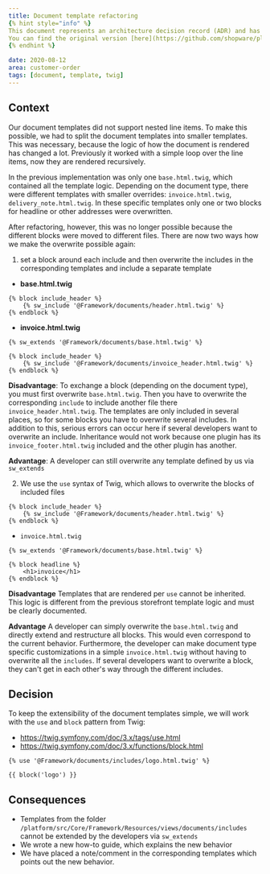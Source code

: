 ```yaml
---
title: Document template refactoring
{% hint style="info" %}
This document represents an architecture decision record (ADR) and has been mirrored from the ADR section in our Shopware 6 repository.
You can find the original version [here](https://github.com/shopware/platform/blob/trunk/adr/2020-08-12-document-template-refactoring.md)
{% endhint %}

date: 2020-08-12
area: customer-order
tags: [document, template, twig]
--- 
```


## Context
Our document templates did not support nested line items. To make this possible, we had to split the document templates into smaller templates.
This was necessary, because the logic of how the document is rendered has changed a lot. Previously it worked with a simple loop over the line items, now they are rendered recursively.

In the previous implementation was only one `base.html.twig`, which contained all the template logic.
Depending on the document type, there were different templates with smaller overrides: `invoice.html.twig`, `delivery_note.html.twig`.
In these specific templates only one or two blocks for headline or other addresses were overwritten.

After refactoring, however, this was no longer possible because the different blocks were moved to different files.
There are now two ways how we make the overwrite possible again: 

1. set a block around each include and then overwrite the includes in the corresponding templates and include a separate template

* **base.html.twig**
```twig
{% block include_header %}
    {% sw_include '@Framework/documents/header.html.twig' %}
{% endblock %}
```

* **invoice.html.twig**
```twig
{% sw_extends '@Framework/documents/base.html.twig' %}

{% block include_header %}
    {% sw_include '@Framework/documents/invoice_header.html.twig' %}
{% endblock %}
```

**Disadvantage**: 
To exchange a block (depending on the document type), you must first overwrite `base.html.twig`. 
Then you have to overwrite the corresponding `include` to include another file there `invoice_header.html.twig`.
The templates are only included in several places, so for some blocks you have to overwrite several includes.
In addition to this, serious errors can occur here if several developers want to overwrite an include. Inheritance would not work because one plugin has its `invoice_footer.html.twig` included and the other plugin has another.

**Advantage**:
A developer can still overwrite any template defined by us via `sw_extends`

2. We use the `use` syntax of Twig, which allows to overwrite the blocks of included files

```twig
{% block include_header %}
    {% sw_include '@Framework/documents/header.html.twig' %}
{% endblock %}
```

* `invoice.html.twig`
```twig
{% sw_extends '@Framework/documents/base.html.twig' %}

{% block headline %}
    <h1>invoice</h1>
{% endblock %}
```

**Disadvantage** 
Templates that are rendered per `use` cannot be inherited. This logic is different from the previous storefront template logic and must be clearly documented.

**Advantage** 
A developer can simply overwrite the `base.html.twig` and directly extend and restructure all blocks. This would even correspond to the current behavior.
Furthermore, the developer can make document type specific customizations in a simple `invoice.html.twig` without having to overwrite all the `includes`.
If several developers want to overwrite a block, they can't get in each other's way through the different includes.

## Decision
To keep the extensibility of the document templates simple, we will work with the `use` and `block` pattern from Twig:

* https://twig.symfony.com/doc/3.x/tags/use.html
* https://twig.symfony.com/doc/3.x/functions/block.html

```
{% use '@Framework/documents/includes/logo.html.twig' %}

{{ block('logo') }}
```

## Consequences
* Templates from the folder `/platform/src/Core/Framework/Resources/views/documents/includes` cannot be extended by the developers via `sw_extends`
* We wrote a new how-to guide, which explains the new behavior
* We have placed a note/comment in the corresponding templates which points out the new behavior.
